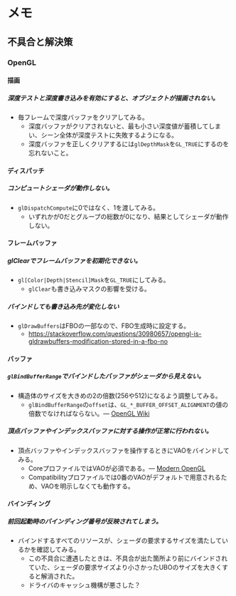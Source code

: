 # メモ

## 不具合と解決策

### OpenGL

#### 描画

##### 深度テストと深度書き込みを有効にすると、オブジェクトが描画されない。

- 毎フレームで深度バッファをクリアしてみる。
    - 深度バッファがクリアされないと、最も小さい深度値が蓄積してしまい、シーン全体が深度テストに失敗するようになる。
    - 深度バッファを正しくクリアするには`glDepthMask`を`GL_TRUE`にするのを忘れないこと。

#### ディスパッチ

##### コンピュートシェーダが動作しない。

- `glDispatchCompute`に0ではなく、1を渡してみる。
    - いずれかが0だとグループの総数が0になり、結果としてシェーダが動作しない。

#### フレームバッファ

##### glClearでフレームバッファを初期化できない。

- `gl[Color|Depth|Stencil]Mask`を`GL_TRUE`にしてみる。
    - `glClear`も書き込みマスクの影響を受ける。

##### バインドしても書き込み先が変化しない

- `glDrawBuffers`はFBOの一部なので、FBO生成時に設定する。
    - https://stackoverflow.com/questions/30980657/opengl-is-gldrawbuffers-modification-stored-in-a-fbo-no

#### バッファ

##### `glBindBufferRange`でバインドしたバッファがシェーダから見えない。

- 構造体のサイズを大きめの2の倍数(256や512)になるよう調整してみる。
    - `glBindBufferRange`の`offset`は、`GL_*_BUFFER_OFFSET_ALIGNMENT`の値の倍数でなければならない。― [OpenGL Wiki](https://www.khronos.org/opengl/wiki/Uniform_Buffer_Object#Limitations)

##### 頂点バッファやインデックスバッファに対する操作が正常に行われない。

- 頂点バッファやインデックスバッファを操作するときにVAOをバインドしてみる。
    - CoreプロファイルではVAOが必須である。― [Modern OpenGL](http://github.prideout.net/modern-opengl-prezo/)
    - Compatibilityプロファイルでは0番のVAOがデフォルトで用意されるため、VAOを明示しなくても動作する。

#### バインディング

##### 前回起動時のバインディング番号が反映されてしまう。

- バインドするすべてのリソースが、シェーダの要求するサイズを満たしているかを確認してみる。
    - この不具合に遭遇したときは、不具合が出た箇所より前にバインドされていた、シェーダの要求サイズより小さかったUBOのサイズを大きくすると解消された。
    - ドライバのキャッシュ機構が悪さした？
